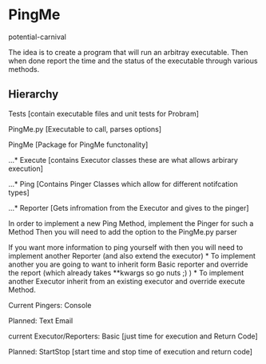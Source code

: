 # PingMe
 potential-carnival

The idea is to create a program that will run an arbitray executable.
Then when done report the time and the status of the executable through
various methods.

## Hierarchy
Tests [contain executable files and unit tests for Probram]

PingMe.py [Executable to call, parses options]

PingMe [Package for PingMe functonality]

...* Execute [contains Executor classes these are what allows arbirary execution]

...* Ping [Contains Pinger Classes which allow for different notifcation types]

...* Reporter [Gets infromation from the Executor and gives to the pinger]

In order to implement a new Ping Method, implement the Pinger for such a Method
Then you will need to add the option to the PingMe.py parser

If you want more information to ping yourself with then you will need to
implement another Reporter (and also extend the executor)
    * To implement another you are going to want to inherit form Basic reporter
        and override the report (which already takes **kwargs so go nuts ;) )
    * To implement another Executor inherit from an existing executor and
        override execute Method.


Current Pingers:
Console

Planned:
Text
Email

current Executor/Reporters:
Basic [just time for execution and Return Code]

Planned:
StartStop [start time and stop time of execution and return code]
